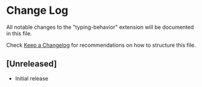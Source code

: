 # Change Log
All notable changes to the "typing-behavior" extension will be documented in this file.

Check [Keep a Changelog](http://keepachangelog.com/) for recommendations on how to structure this file.

## [Unreleased]
- Initial release